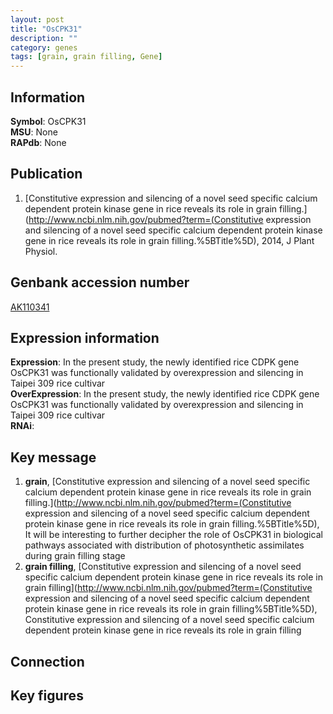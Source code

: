 ```yaml
---
layout: post
title: "OsCPK31"
description: ""
category: genes
tags: [grain, grain filling, Gene]
---
```


## Information
__Symbol__: OsCPK31  
__MSU__: None  
__RAPdb__: None  

## Publication
1. [Constitutive expression and silencing of a novel seed specific calcium dependent protein kinase gene in rice reveals its role in grain filling.](http://www.ncbi.nlm.nih.gov/pubmed?term=(Constitutive expression and silencing of a novel seed specific calcium dependent protein kinase gene in rice reveals its role in grain filling.%5BTitle%5D), 2014, J Plant Physiol.

## Genbank accession number
[AK110341](http://www.ncbi.nlm.nih.gov/nuccore/AK110341)

## Expression information
__Expression__: In the present study, the newly identified rice CDPK gene OsCPK31 was functionally validated by overexpression and silencing in Taipei 309 rice cultivar  
__OverExpression__: In the present study, the newly identified rice CDPK gene OsCPK31 was functionally validated by overexpression and silencing in Taipei 309 rice cultivar  
__RNAi__:  

## Key message
1. __grain__, [Constitutive expression and silencing of a novel seed specific calcium dependent protein kinase gene in rice reveals its role in grain filling.](http://www.ncbi.nlm.nih.gov/pubmed?term=(Constitutive expression and silencing of a novel seed specific calcium dependent protein kinase gene in rice reveals its role in grain filling.%5BTitle%5D),  It will be interesting to further decipher the role of OsCPK31 in biological pathways associated with distribution of photosynthetic assimilates during grain filling stage
2. __grain filling__, [Constitutive expression and silencing of a novel seed specific calcium dependent  protein kinase gene in rice reveals its role in grain filling](http://www.ncbi.nlm.nih.gov/pubmed?term=(Constitutive expression and silencing of a novel seed specific calcium dependent  protein kinase gene in rice reveals its role in grain filling%5BTitle%5D), Constitutive expression and silencing of a novel seed specific calcium dependent  protein kinase gene in rice reveals its role in grain filling

## Connection

## Key figures


